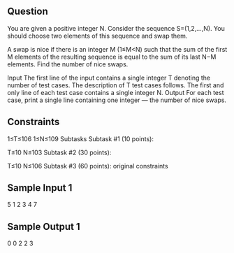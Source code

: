 ## Question
You are given a positive integer N. Consider the sequence S=(1,2,…,N). You should choose two elements of this sequence and swap them.

A swap is nice if there is an integer M (1≤M<N) such that the sum of the first M elements of the resulting sequence is equal to the sum of its last N−M elements. Find the number of nice swaps.

Input
The first line of the input contains a single integer T denoting the number of test cases. The description of T test cases follows.
The first and only line of each test case contains a single integer N.
Output
For each test case, print a single line containing one integer ― the number of nice swaps.

## Constraints
1≤T≤106
1≤N≤109
Subtasks
Subtask #1 (10 points):

T≤10
N≤103
Subtask #2 (30 points):

T≤10
N≤106
Subtask #3 (60 points): original constraints

## Sample Input 1 
5
1
2
3
4
7
## Sample Output 1 
0
0
2
2
3